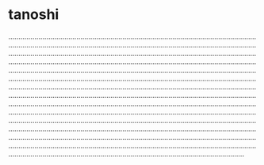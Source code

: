 # tanoshi

..............................................................................................................................................................................................................................................................................................................................................................................................................................................................................................................................................................................................................................................................................................................................................................................................................................................................................................................................................................................................................................................................................................................................................................................................................................................................................................................................................................................................................................................................................................................................................................................................................................................................................................................................................................................................................................................................................................................................
